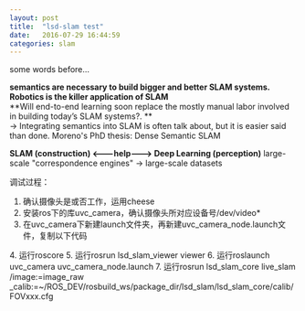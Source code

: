 ```yaml
---
layout: post
title:  "lsd-slam test"
date:   2016-07-29 16:44:59
categories: slam
---
```

some words before...

 **semantics are necessary to build bigger and better SLAM systems.**  
 **Robotics is the killer application of SLAM**  
 **Will end-to-end learning soon replace the mostly manual labor involved in building today’s SLAM systems?. **  
 ->  Integrating semantics into SLAM is often talk about, but it is easier said than done. Moreno's PhD thesis: Dense Semantic SLAM

 **SLAM (construction) <---help---> Deep Learning (perception)**
 large-scale "correspondence engines" -> large-scale datasets

调试过程：
1. 确认摄像头是或否工作，运用cheese
2. 安装ros下的库uvc_camera，确认摄像头所对应设备号/dev/video*
3. 在uvc_camera下新建launch文件夹，再新建uvc_camera_node.launch文件，复制以下代码
<launch><arg name="device" default="/dev/video0"/>
   <node pkg="uvc_camera" type="camera_node" name="uvc_camera" output="screen">
    <param name="width" type="int" value="640" />
    <param name="height" type="int" value="480" />
    <param name="fps" type="int" value="30" />
    <param name="frame" type="string" value="wide_stereo" />
    <param name="device" type="string" value="/dev/video0" />
  </node>
</launch>
4. 运行roscore
5. 运行rosrun lsd_slam_viewer viewer
6. 运行roslaunch uvc_camera uvc_camera_node.launch
7. 运行rosrun lsd_slam_core live_slam /image:=image_raw _calib:=~/ROS_DEV/rosbuild_ws/package_dir/lsd_slam/lsd_slam_core/calib/FOVxxx.cfg

 


